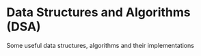# Data Structures and Algorithms (DSA)
Some useful data structures, algorithms and their implementations
